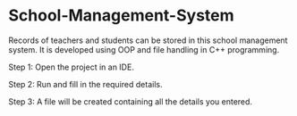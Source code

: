 # School-Management-System
Records of teachers and students can be stored in this school management system. It is developed using OOP and file handling in C++ programming.

Step 1: Open the project in an IDE.

Step 2: Run and fill in the required details.

Step 3: A file will be created containing all the details you entered.
